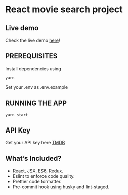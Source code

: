# React movie search project

## Live demo

Check the live demo [here](https://react-search-movie.herokuapp.com)!

## PREREQUISITES

Install dependencies using

```
yarn
```

Set your .env as .env.example

## RUNNING THE APP

```
yarn start
```

## API Key

Get your API key here [TMDB](https://developers.themoviedb.org/3)

## What’s Included?

- React, JSX, ES6, Redux.
- Eslint to enforce code quality.
- Prettier code formatter.
- Pre-commit hook using husky and lint-staged.
